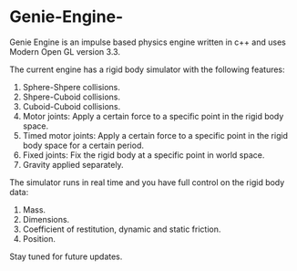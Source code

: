 # Genie-Engine-
Genie Engine is an impulse based physics engine written in c++ and uses Modern Open GL version 3.3.

The current engine has a rigid body simulator with the following features:
1. Sphere-Shpere collisions.
2. Shpere-Cuboid collisions.
3. Cuboid-Cuboid collisions.
4. Motor joints: Apply a certain force to a specific point in the rigid body space.
5. Timed motor joints: Apply a certain force to a specific point in the rigid body space for a certain period.
6. Fixed joints: Fix the rigid body at a specific point in world space.
7. Gravity applied separately.

The simulator runs in real time and you have full control on the rigid body data:

1. Mass.
2. Dimensions.
3. Coefficient of restitution, dynamic and static friction.
4. Position.

Stay tuned for future updates.
